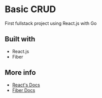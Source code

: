 # Basic CRUD

First fullstack project using React.js with Go

## Built with

- React.js
- Fiber

## More info

- [React's Docs](https://beta.reactjs.org/)
- [Fiber Docs](https://gofiber.io/)
